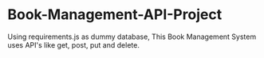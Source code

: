 # Book-Management-API-Project
Using requirements.js as dummy database, This Book Management System uses API's like get, post, put and delete.
